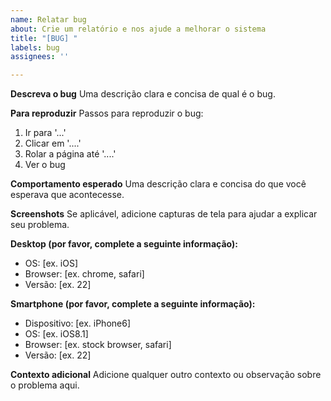```yaml
---
name: Relatar bug
about: Crie um relatório e nos ajude a melhorar o sistema
title: "[BUG] "
labels: bug
assignees: ''

---
```


**Descreva o bug**
Uma descrição clara e concisa de qual é o bug.

**Para reproduzir**
Passos para reproduzir o bug:
1. Ir para '...'
2. Clicar em '....'
3. Rolar a página até '....'
4. Ver o bug

**Comportamento esperado**
Uma descrição clara e concisa do que você esperava que acontecesse.

**Screenshots**
Se aplicável, adicione capturas de tela para ajudar a explicar seu problema.

**Desktop (por favor, complete a seguinte informação):**
 - OS: [ex. iOS]
 - Browser: [ex. chrome, safari]
 - Versão: [ex. 22]

**Smartphone (por favor, complete a seguinte informação):**
 - Dispositivo: [ex. iPhone6]
 - OS: [ex. iOS8.1]
 - Browser: [ex. stock browser, safari]
 - Versão: [ex. 22]

**Contexto adicional**
Adicione qualquer outro contexto ou observação sobre o problema aqui.
